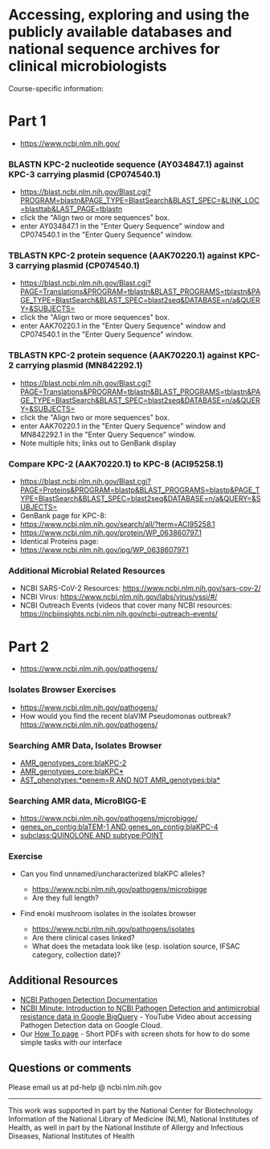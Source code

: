Accessing, exploring and using the publicly available databases and national sequence archives for clinical microbiologists
============================================================================================================================


Course-specific information:

Part 1
========
- <https://www.ncbi.nlm.nih.gov/>

### BLASTN KPC-2 nucleotide sequence (AY034847.1) against KPC-3 carrying plasmid (CP074540.1)
- <https://blast.ncbi.nlm.nih.gov/Blast.cgi?PROGRAM=blastn&PAGE_TYPE=BlastSearch&BLAST_SPEC=&LINK_LOC=blasttab&LAST_PAGE=tblastn>
- click the "Align two or more sequences" box.
- enter AY034847.1 in the "Enter Query Sequence" window and CP074540.1 in the "Enter Query Sequence" window.

### TBLASTN KPC-2 protein sequence (AAK70220.1) against KPC-3 carrying plasmid (CP074540.1)
- <https://blast.ncbi.nlm.nih.gov/Blast.cgi?PAGE=Translations&PROGRAM=tblastn&BLAST_PROGRAMS=tblastn&PAGE_TYPE=BlastSearch&BLAST_SPEC=blast2seq&DATABASE=n/a&QUERY=&SUBJECTS=>
- click the "Align two or more sequences" box.
- enter AAK70220.1 in the "Enter Query Sequence" window and CP074540.1 in the "Enter Query Sequence" window.

### TBLASTN KPC-2 protein sequence (AAK70220.1) against KPC-2 carrying plasmid (MN842292.1)
- <https://blast.ncbi.nlm.nih.gov/Blast.cgi?PAGE=Translations&PROGRAM=tblastn&BLAST_PROGRAMS=tblastn&PAGE_TYPE=BlastSearch&BLAST_SPEC=blast2seq&DATABASE=n/a&QUERY=&SUBJECTS=>
- click the "Align two or more sequences" box.
- enter AAK70220.1 in the "Enter Query Sequence" window and MN842292.1 in the "Enter Query Sequence" window.
- Note multiple hits; links out to GenBank display

### Compare KPC-2 (AAK70220.1) to KPC-8 (ACI95258.1)
- <https://blast.ncbi.nlm.nih.gov/Blast.cgi?PAGE=Proteins&PROGRAM=blastp&BLAST_PROGRAMS=blastp&PAGE_TYPE=BlastSearch&BLAST_SPEC=blast2seq&DATABASE=n/a&QUERY=&SUBJECTS=>
- GenBank page for KPC-8: 
- <https://www.ncbi.nlm.nih.gov/search/all/?term=ACI95258.1>
- <https://www.ncbi.nlm.nih.gov/protein/WP_063860797.1>
- Identical Proteins page:
- <https://www.ncbi.nlm.nih.gov/ipg/WP_063860797.1>

### Additional Microbial Related Resources
- NCBI SARS-CoV-2 Resources: <https://www.ncbi.nlm.nih.gov/sars-cov-2/>
- NCBI Virus: https://www.ncbi.nlm.nih.gov/labs/virus/vssi/#/
- NCBI Outreach Events (videos that cover many NCBI resources: <https://ncbiinsights.ncbi.nlm.nih.gov/ncbi-outreach-events/>

Part 2
=======

- <https://www.ncbi.nlm.nih.gov/pathogens/>

### Isolates Browser Exercises

- <https://www.ncbi.nlm.nih.gov/pathogens/>
- How would you find the recent blaVIM Pseudomonas outbreak?
<https://www.ncbi.nlm.nih.gov/pathogens/>

### Searching AMR Data, Isolates Browser

- [AMR\_genotypes\_core:blaKPC-2](https://www.ncbi.nlm.nih.gov/pathogens/isolates/#AMR_genotypes_core:blaKPC-2)
- [AMR\_genotypes\_core:blaKPC\*](https://www.ncbi.nlm.nih.gov/pathogens/isolates/#AMR_genotypes_core:blaKPC*)
- [AST_phenotypes:\*penem=R AND NOT AMR\_genotypes:bla\*](https://www.ncbi.nlm.nih.gov/pathogens/isolates/#AST_phenotypes:*penem=R%20AND%20NOT%20AMR_genotypes:bla*)

### Searching AMR data, MicroBIGG-E

- <https://www.ncbi.nlm.nih.gov/pathogens/microbigge/>
- [genes\_on\_contig:blaTEM-1 AND genes\_on\_contig:blaKPC-4](https://www.ncbi.nlm.nih.gov/pathogens/microbigge/#genes_on_contig:blaTEM-1%20AND%20genes_on_contig:blaKPC-4)
- [subclass:QUINOLONE AND subtype:POINT](https://www.ncbi.nlm.nih.gov/pathogens/microbigge/#subclass:QUINOLONE%20AND%20subtype:POINT)

### Exercise

- Can you find unnamed/uncharacterized blaKPC alleles? 
    - https://www.ncbi.nlm.nih.gov/pathogens/microbigge
    - Are they full length?

- Find enoki mushroom isolates in the isolates browser
    - <https://www.ncbi.nlm.nih.gov/pathogens/isolates>
    - Are there clinical cases linked?
    - What does the metadata look like (esp. isolation source, IFSAC category, collection date)?

## Additional Resources

- [NCBI Pathogen Detection Documentation](https://www.ncbi.nlm.nih.gov/pathogens/pathogens_help/)
- [NCBI Minute: Introduction to NCBI Pathogen Detection and antimicrobial resistance data in Google BigQuery](https://ncbiinsights.ncbi.nlm.nih.gov/event/ncbi-pathogen-detection-in-cloud-03-2023/) - YouTube Video about accessing Pathogen Detection data on Google Cloud.
- Our [How To page](https://www.ncbi.nlm.nih.gov/pathogens/docs/HowTo/) - Short PDFs with screen shots for how to do some simple tasks with our interface


## Questions or comments

Please email us at pd-help @ ncbi.nlm.nih.gov

-----------------------------------------------------------------------------------------------
This work was supported in part by the National Center for Biotechnology Information of the National Library of Medicine (NLM), National Institutes of Health, as well in part by the National Institute of Allergy and Infectious Diseases,
National Institutes of Health

